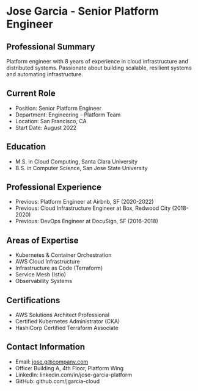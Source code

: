 # Jose Garcia - Senior Platform Engineer

## Professional Summary
Platform engineer with 8 years of experience in cloud infrastructure and distributed systems. Passionate about building scalable, resilient systems and automating infrastructure.

## Current Role
- Position: Senior Platform Engineer
- Department: Engineering - Platform Team
- Location: San Francisco, CA
- Start Date: August 2022

## Education
- M.S. in Cloud Computing, Santa Clara University
- B.S. in Computer Science, San Jose State University

## Professional Experience
- Previous: Platform Engineer at Airbnb, SF (2020-2022)
- Previous: Cloud Infrastructure Engineer at Box, Redwood City (2018-2020)
- Previous: DevOps Engineer at DocuSign, SF (2016-2018)

## Areas of Expertise
- Kubernetes & Container Orchestration
- AWS Cloud Infrastructure
- Infrastructure as Code (Terraform)
- Service Mesh (Istio)
- Observability Systems

## Certifications
- AWS Solutions Architect Professional
- Certified Kubernetes Administrator (CKA)
- HashiCorp Certified Terraform Associate

## Contact Information
- Email: jose.g@company.com
- Office: Building A, 4th Floor, Platform Wing
- LinkedIn: linkedin.com/in/jose-garcia-platform
- GitHub: github.com/jgarcia-cloud 
